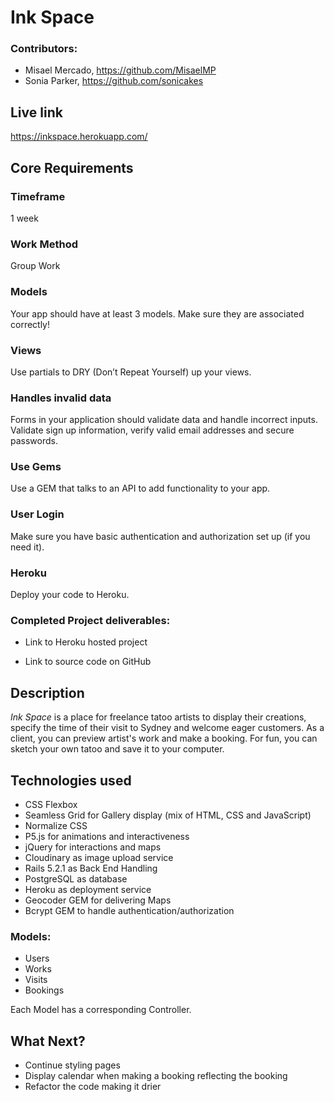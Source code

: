 # Ink Space

### Contributors:

- Misael Mercado, https://github.com/MisaelMP
- Sonia Parker, https://github.com/sonicakes

## Live link
https://inkspace.herokuapp.com/


## Core Requirements

### Timeframe
1 week

### Work Method
Group Work

### Models
 Your app should have at least 3 models. Make sure they are associated correctly!

### Views
 Use partials to DRY (Don’t Repeat Yourself) up your views.
### Handles invalid data
 Forms in your application should validate data and handle incorrect inputs. Validate sign up information, verify valid email addresses and secure passwords.
### Use Gems
 Use a GEM that talks to an API to add functionality to your app.
### User Login
 Make sure you have basic authentication and authorization set up (if you need it).
### Heroku
 Deploy your code to Heroku.


### Completed Project deliverables:
- Link to Heroku hosted project

- Link to source code on GitHub

## Description
*Ink Space* is a place for freelance tatoo artists to display their creations, specify the time of their visit to Sydney and welcome eager customers. As a client, you can preview artist's work and make a booking. For fun, you can sketch your own tatoo and save it to your computer.
## Technologies used

- CSS Flexbox
- Seamless Grid for Gallery display (mix of HTML, CSS and JavaScript)
- Normalize CSS
- P5.js for animations and interactiveness
- jQuery for interactions and maps
- Cloudinary as image upload service
- Rails 5.2.1 as Back End Handling
- PostgreSQL as database
- Heroku as deployment service
- Geocoder GEM for delivering Maps
- Bcrypt GEM to handle authentication/authorization


### Models:
- Users
- Works
- Visits
- Bookings

Each Model has a corresponding Controller.

## What Next?
- Continue styling pages
- Display calendar when making a booking reflecting the booking 
- Refactor the code making it drier 
